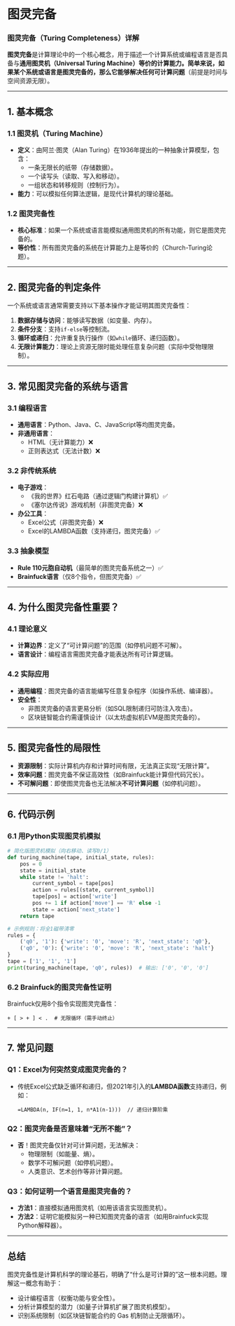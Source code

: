 # 图灵完备

### **图灵完备（Turing Completeness）详解**

**图灵完备**是计算理论中的一个核心概念，用于描述一个计算系统或编程语言是否具备与**通用图灵机（Universal Turing Machine）**等价的计算能力。简单来说，如果某个系统或语言是图灵完备的，那么它能够解决任何**可计算问题**（前提是时间与空间资源无限）。

---

## **1. 基本概念**
### **1.1 图灵机（Turing Machine）**
- **定义**：由阿兰·图灵（Alan Turing）在1936年提出的一种抽象计算模型，包含：
  - 一条无限长的纸带（存储数据）。
  - 一个读写头（读取、写入和移动）。
  - 一组状态和转移规则（控制行为）。
- **能力**：可以模拟任何算法逻辑，是现代计算机的理论基础。

### **1.2 图灵完备性**
- **核心标准**：如果一个系统或语言能模拟通用图灵机的所有功能，则它是图灵完备的。
- **等价性**：所有图灵完备的系统在计算能力上是等价的（Church-Turing论题）。

---

## **2. 图灵完备的判定条件**
一个系统或语言通常需要支持以下基本操作才能证明其图灵完备性：
1. **数据存储与访问**：能够读写数据（如变量、内存）。
2. **条件分支**：支持`if-else`等控制流。
3. **循环或递归**：允许重复执行操作（如`while`循环、递归函数）。
4. **无限计算能力**：理论上资源无限时能处理任意复杂问题（实际中受物理限制）。

---

## **3. 常见图灵完备的系统与语言**
### **3.1 编程语言**
- **通用语言**：Python、Java、C、JavaScript等均图灵完备。
- **非通用语言**：
  - HTML（无计算能力）❌  
  - 正则表达式（无法计数）❌  

### **3.2 非传统系统**
- **电子游戏**：
  - 《我的世界》红石电路（通过逻辑门构建计算机）✅  
  - 《塞尔达传说》游戏机制（非图灵完备）❌  
- **办公工具**：
  - Excel公式（非图灵完备）❌  
  - Excel的LAMBDA函数（支持递归，图灵完备）✅  

### **3.3 抽象模型**
- **Rule 110元胞自动机**（最简单的图灵完备系统之一）✅  
- **Brainfuck语言**（仅8个指令，但图灵完备）✅  

---

## **4. 为什么图灵完备性重要？**
### **4.1 理论意义**
- **计算边界**：定义了“可计算问题”的范围（如停机问题不可解）。
- **语言设计**：编程语言需图灵完备才能表达所有可计算逻辑。

### **4.2 实际应用**
- **通用编程**：图灵完备的语言能编写任意复杂程序（如操作系统、编译器）。
- **安全性**：
  - 非图灵完备的语言更易分析（如SQL限制递归可防注入攻击）。
  - 区块链智能合约需谨慎设计（以太坊虚拟机EVM是图灵完备的）。

---

## **5. 图灵完备性的局限性**
- **资源限制**：实际计算机内存和计算时间有限，无法真正实现“无限计算”。
- **效率问题**：图灵完备不保证高效性（如Brainfuck能计算但代码冗长）。
- **不可解问题**：即使图灵完备也无法解决**不可计算问题**（如停机问题）。

---

## **6. 代码示例**
### **6.1 用Python实现图灵机模拟**
```python
# 简化版图灵机模拟（向右移动、读写0/1）
def turing_machine(tape, initial_state, rules):
    pos = 0
    state = initial_state
    while state != 'halt':
        current_symbol = tape[pos]
        action = rules[(state, current_symbol)]
        tape[pos] = action['write']
        pos += 1 if action['move'] == 'R' else -1
        state = action['next_state']
    return tape

# 示例规则：将全1磁带清零
rules = {
    ('q0', '1'): {'write': '0', 'move': 'R', 'next_state': 'q0'},
    ('q0', '0'): {'write': '0', 'move': 'R', 'next_state': 'halt'}
}
tape = ['1', '1', '1']
print(turing_machine(tape, 'q0', rules))  # 输出: ['0', '0', '0']
```

### **6.2 Brainfuck的图灵完备性证明**
Brainfuck仅用8个指令实现图灵完备性：
```brainfuck
+ [ > + ] < .  # 无限循环（需手动终止）
```

---

## **7. 常见问题**
### **Q1：Excel为何突然变成图灵完备的？**
- 传统Excel公式缺乏循环和递归，但2021年引入的**LAMBDA函数**支持递归，例如：
  ```excel
  =LAMBDA(n, IF(n=1, 1, n*A1(n-1)))  // 递归计算阶乘
  ```

### **Q2：图灵完备是否意味着“无所不能”？**
- **否**！图灵完备仅针对可计算问题，无法解决：
  - 物理限制（如能量、熵）。
  - 数学不可解问题（如停机问题）。
  - 人类意识、艺术创作等非计算问题。

### **Q3：如何证明一个语言是图灵完备的？**
- **方法1**：直接模拟通用图灵机（如用该语言实现图灵机）。
- **方法2**：证明它能模拟另一种已知图灵完备的语言（如用Brainfuck实现Python解释器）。

---

## **总结**
图灵完备性是计算机科学的理论基石，明确了“什么是可计算的”这一根本问题。理解这一概念有助于：
- 设计编程语言（权衡功能与安全性）。
- 分析计算模型的潜力（如量子计算机扩展了图灵机模型）。
- 识别系统限制（如区块链智能合约的 Gas 机制防止无限循环）。